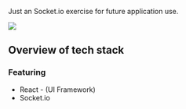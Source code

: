 Just an Socket.io exercise for future application use.

![](https://media0.giphy.com/media/Gx25cA6TOkqhpL6I6b/giphy.webp)

## Overview of tech stack

### Featuring
* React - (UI Framework)
* Socket.io
